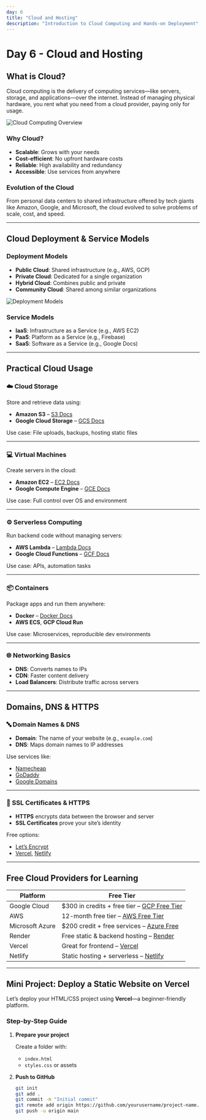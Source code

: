 ```yaml
---
day: 6
title: "Cloud and Hosting"
description: "Introduction to Cloud Computing and Hands-on Deployment"
---
```


# Day 6 - Cloud and Hosting

## What is Cloud?

Cloud computing is the delivery of computing services—like servers, storage, and applications—over the internet. Instead of managing physical hardware, you rent what you need from a cloud provider, paying only for usage.

![Cloud Computing Overview](https://cf-assets.www.cloudflare.com/slt3lc6tev37/3YT0gya2bkUeuMrnGxhjAZ/4146c20c214cf001c74c0868ddfb9503/what-is-the-cloud.png)

### Why Cloud?

- **Scalable**: Grows with your needs
- **Cost-efficient**: No upfront hardware costs
- **Reliable**: High availability and redundancy
- **Accessible**: Use services from anywhere

### Evolution of the Cloud

From personal data centers to shared infrastructure offered by tech giants like Amazon, Google, and Microsoft, the cloud evolved to solve problems of scale, cost, and speed.

---

## Cloud Deployment & Service Models

### Deployment Models

- **Public Cloud**: Shared infrastructure (e.g., AWS, GCP)
- **Private Cloud**: Dedicated for a single organization
- **Hybrid Cloud**: Combines public and private
- **Community Cloud**: Shared among similar organizations

![Deployment Models](https://www.cloudflare.com/img/learning/serverless/glossary/platform-as-a-service-paas/saas-paas-iaas-diagram.svg)

### Service Models

- **IaaS**: Infrastructure as a Service (e.g., AWS EC2)
- **PaaS**: Platform as a Service (e.g., Firebase)
- **SaaS**: Software as a Service (e.g., Google Docs)

---

## Practical Cloud Usage

### ☁️ Cloud Storage

Store and retrieve data using:

- **Amazon S3** – [S3 Docs](https://aws.amazon.com/s3/)
- **Google Cloud Storage** – [GCS Docs](https://cloud.google.com/storage)

Use case: File uploads, backups, hosting static files

---

### 💻 Virtual Machines

Create servers in the cloud:

- **Amazon EC2** – [EC2 Docs](https://aws.amazon.com/ec2/)
- **Google Compute Engine** – [GCE Docs](https://cloud.google.com/compute)

Use case: Full control over OS and environment

---

### ⚙️ Serverless Computing

Run backend code without managing servers:

- **AWS Lambda** – [Lambda Docs](https://aws.amazon.com/lambda/)
- **Google Cloud Functions** – [GCF Docs](https://cloud.google.com/functions)

Use case: APIs, automation tasks


---

### 📦 Containers

Package apps and run them anywhere:

- **Docker** – [Docker Docs](https://docs.docker.com/)
- **AWS ECS**, **GCP Cloud Run**

Use case: Microservices, reproducible dev environments

---

### 🌐 Networking Basics

- **DNS**: Converts names to IPs
- **CDN**: Faster content delivery
- **Load Balancers**: Distribute traffic across servers

---

## Domains, DNS & HTTPS

### 🔤 Domain Names & DNS

- **Domain**: The name of your website (e.g., `example.com`)
- **DNS**: Maps domain names to IP addresses

Use services like:

- [Namecheap](https://namecheap.com)
- [GoDaddy](https://godaddy.com)
- [Google Domains](https://domains.google/)

---

### 🔐 SSL Certificates & HTTPS

- **HTTPS** encrypts data between the browser and server
- **SSL Certificates** prove your site’s identity

Free options:

- [Let’s Encrypt](https://letsencrypt.org/)
- [Vercel](https://vercel.com), [Netlify](https://netlify.com)

---

## Free Cloud Providers for Learning

| Platform        | Free Tier                                                                           |
| --------------- | ----------------------------------------------------------------------------------- |
| Google Cloud    | $300 in credits + free tier – [GCP Free Tier](https://cloud.google.com/free)        |
| AWS             | 12-month free tier – [AWS Free Tier](https://aws.amazon.com/free/)                  |
| Microsoft Azure | $200 credit + free services – [Azure Free](https://azure.microsoft.com/en-us/free/) |
| Render          | Free static & backend hosting – [Render](https://render.com)                        |
| Vercel          | Great for frontend – [Vercel](https://vercel.com)                                   |
| Netlify         | Static hosting + serverless – [Netlify](https://netlify.com)                        |

---

## Mini Project: Deploy a Static Website on Vercel

Let’s deploy your HTML/CSS project using **Vercel**—a beginner-friendly platform.

### Step-by-Step Guide

1. **Prepare your project**

   Create a folder with:

   - `index.html`
   - `styles.css` or assets

2. **Push to GitHub**

   ```bash
   git init
   git add .
   git commit -m "Initial commit"
   git remote add origin https://github.com/yourusername/project-name.git
   git push -u origin main
   ```
